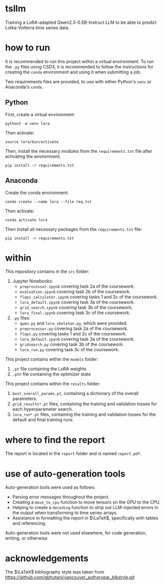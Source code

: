 # tsllm
Training a LoRA-adapted Qwen2.5-0.5B-Instruct LLM to be able to predict Lotka-Volterra time series data.

# how to run
It is recommended to run this project within a virtual environment. To run the `.py` files using CSD3, it is recommended to follow the instructions for creating the `conda` environment and using it when submitting a job.

Two requirements files are provided, to use with either Python's `venv` or Anaconda's `conda`.

## Python
First, create a virtual environment:
```
python3 -m venv lora
```
Then activate:
```
source lora/bin/activate
```
Then, install the necessary modules from the `requirements.txt` file after activating the environment.
```
pip install -r requirements.txt
```

## Anaconda
Create the conda environment:
```
conda create --name lora --file req.txt
```
Then activate:
```
conda activate lora
```
Then install all necessary packages from the `requirements.txt` file:
```
pip install -r requirements.txt
```

# within
This repository contains in the `src` folder:
1. Jupyter Notebooks:
    - `preprocessor.ipynb` covering task 2a of the coursework.
    - `evaluation.ipynb` covering task 2b of the coursework.
    - `flops_calculator.ipynb` covering tasks 1 and 2c of the coursework.
    - `lora_default.ipynb` covering task 3a of the coursework.
    - `grid_search.ipynb` covering task 3b of the coursework.
    - `lora_final.ipynb` covering task 3c of the coursework.
2. `.py` files:
    - `qwen.py` and `lora_skeleton.py`, which were provided.
    - `preprocessor.py` covering task 2a of the coursework.
    - `flops.py` covering tasks 1 and 2c of the coursework.
    - `lora_default.ipynb` covering task 3a of the coursework.
    - `gridsearch.py` covering task 3b of the coursework.
    - `lora_run.py` covering task 3c of the coursework.

This project contains within the `models` folder:
1. `.pt` file containing the LoRA weights
2. `.pth` file containing the optimizer state

This project contains within the `results` folder:
1. `best_overall_params.pt`, containing a dictionary of the overall parameters.
2. `grid_results*.pt` files, containing the training and validation losses for each hyperparameter search.
3. `lora_run*.pt` files, containing the training and validation losses for the default and final training runs.


# where to find the report
The report is located in the `report` folder and is named `report.pdf`.

# use of auto-generation tools

Auto-generation tools were used as follows:
- Parsing error messages throughout the project.
- Creating a `move_to_cpu` function to move tensors on the GPU to the CPU.
- Helping to create a `decoding` function to strip out LLM-injected errors in the output when transforming to time series arrays.
- Assistance in formatting the report in $\LaTeX$, specifically with tables and referencing.

Auto-generation tools were not used elsewhere, for code generation, writing, or otherwise.

# acknowledgements

The $\LaTeX$ bibliography style was taken from https://github.com/gbhutani/vancouver_authoryear_bibstyle.git
